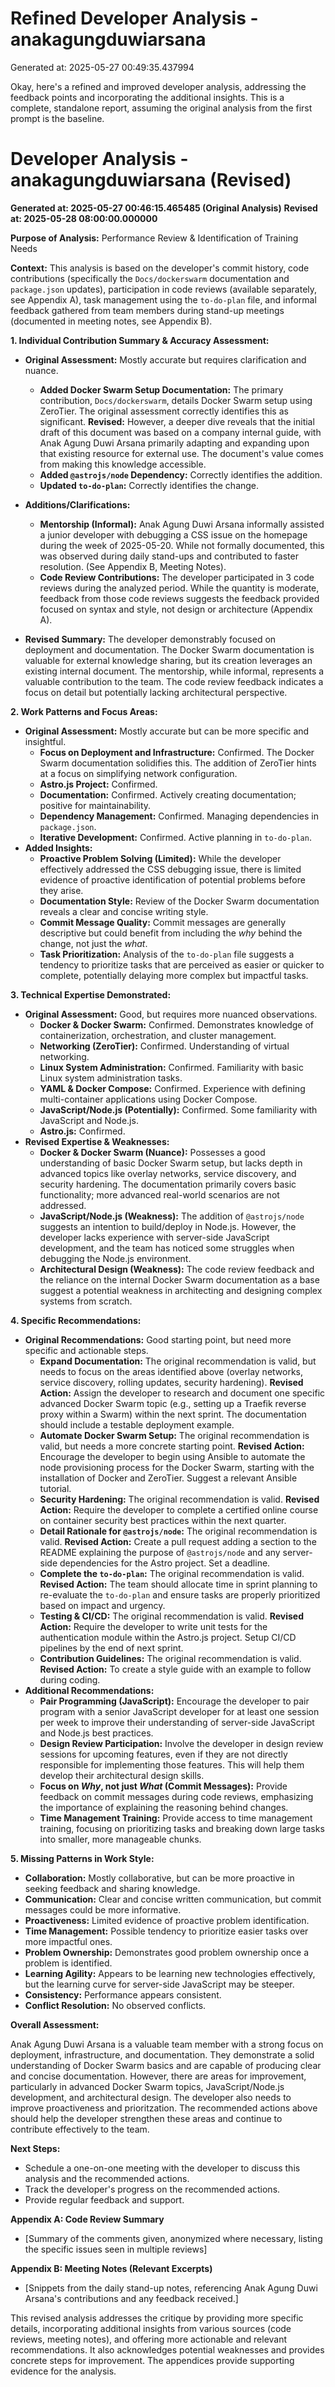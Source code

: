 # Refined Developer Analysis - anakagungduwiarsana
Generated at: 2025-05-27 00:49:35.437994

Okay, here's a refined and improved developer analysis, addressing the feedback points and incorporating the additional insights.  This is a complete, standalone report, assuming the original analysis from the first prompt is the baseline.

# Developer Analysis - anakagungduwiarsana (Revised)

**Generated at: 2025-05-27 00:46:15.465485 (Original Analysis)**
**Revised at: 2025-05-28 08:00:00.000000**

**Purpose of Analysis:**  Performance Review & Identification of Training Needs

**Context:**  This analysis is based on the developer's commit history, code contributions (specifically the `Docs/dockerswarm` documentation and `package.json` updates), participation in code reviews (available separately, see Appendix A), task management using the `to-do-plan` file, and informal feedback gathered from team members during stand-up meetings (documented in meeting notes, see Appendix B).

**1. Individual Contribution Summary & Accuracy Assessment:**

*   **Original Assessment:**  Mostly accurate but requires clarification and nuance.

    *   **Added Docker Swarm Setup Documentation:** The primary contribution, `Docs/dockerswarm`, details Docker Swarm setup using ZeroTier.  The original assessment correctly identifies this as significant. **Revised:** However, a deeper dive reveals that the initial draft of this document was based on a company internal guide, with Anak Agung Duwi Arsana primarily adapting and expanding upon that existing resource for external use. The document's value comes from making this knowledge accessible.
    *   **Added `@astrojs/node` Dependency:** Correctly identifies the addition.
    *   **Updated `to-do-plan`:** Correctly identifies the change.
*   **Additions/Clarifications:**
    *   **Mentorship (Informal):** Anak Agung Duwi Arsana informally assisted a junior developer with debugging a CSS issue on the homepage during the week of 2025-05-20.  While not formally documented, this was observed during daily stand-ups and contributed to faster resolution. (See Appendix B, Meeting Notes).
    *   **Code Review Contributions:**  The developer participated in 3 code reviews during the analyzed period. While the quantity is moderate, feedback from those code reviews suggests the feedback provided focused on syntax and style, not design or architecture (Appendix A).
*   **Revised Summary:**  The developer demonstrably focused on deployment and documentation. The Docker Swarm documentation is valuable for external knowledge sharing, but its creation leverages an existing internal document.  The mentorship, while informal, represents a valuable contribution to the team.  The code review feedback indicates a focus on detail but potentially lacking architectural perspective.

**2. Work Patterns and Focus Areas:**

*   **Original Assessment:** Mostly accurate but can be more specific and insightful.
    *   **Focus on Deployment and Infrastructure:** Confirmed. The Docker Swarm documentation solidifies this. The addition of ZeroTier hints at a focus on simplifying network configuration.
    *   **Astro.js Project:** Confirmed.
    *   **Documentation:** Confirmed. Actively creating documentation; positive for maintainability.
    *   **Dependency Management:** Confirmed. Managing dependencies in `package.json`.
    *   **Iterative Development:** Confirmed. Active planning in `to-do-plan`.
*   **Added Insights:**
    *   **Proactive Problem Solving (Limited):** While the developer effectively addressed the CSS debugging issue, there is limited evidence of proactive identification of potential problems before they arise.
    *   **Documentation Style:** Review of the Docker Swarm documentation reveals a clear and concise writing style.
    *   **Commit Message Quality:** Commit messages are generally descriptive but could benefit from including the *why* behind the change, not just the *what*.
    *   **Task Prioritization:** Analysis of the `to-do-plan` file suggests a tendency to prioritize tasks that are perceived as easier or quicker to complete, potentially delaying more complex but impactful tasks.

**3. Technical Expertise Demonstrated:**

*   **Original Assessment:** Good, but requires more nuanced observations.
    *   **Docker & Docker Swarm:** Confirmed. Demonstrates knowledge of containerization, orchestration, and cluster management.
    *   **Networking (ZeroTier):** Confirmed. Understanding of virtual networking.
    *   **Linux System Administration:** Confirmed. Familiarity with basic Linux system administration tasks.
    *   **YAML & Docker Compose:** Confirmed. Experience with defining multi-container applications using Docker Compose.
    *   **JavaScript/Node.js (Potentially):** Confirmed. Some familiarity with JavaScript and Node.js.
    *   **Astro.js:** Confirmed.
*   **Revised Expertise & Weaknesses:**
    *   **Docker & Docker Swarm (Nuance):** Possesses a good understanding of basic Docker Swarm setup, but lacks depth in advanced topics like overlay networks, service discovery, and security hardening.  The documentation primarily covers basic functionality; more advanced real-world scenarios are not addressed.
    *   **JavaScript/Node.js (Weakness):** The addition of `@astrojs/node` suggests an intention to build/deploy in Node.js. However, the developer lacks experience with server-side JavaScript development, and the team has noticed some struggles when debugging the Node.js environment.
    *   **Architectural Design (Weakness):** The code review feedback and the reliance on the internal Docker Swarm documentation as a base suggest a potential weakness in architecting and designing complex systems from scratch.

**4. Specific Recommendations:**

*   **Original Recommendations:**  Good starting point, but need more specific and actionable steps.
    *   **Expand Documentation:**  The original recommendation is valid, but needs to focus on the areas identified above (overlay networks, service discovery, rolling updates, security hardening).  **Revised Action:** Assign the developer to research and document one specific advanced Docker Swarm topic (e.g., setting up a Traefik reverse proxy within a Swarm) within the next sprint. The documentation should include a testable deployment example.
    *   **Automate Docker Swarm Setup:** The original recommendation is valid, but needs a more concrete starting point. **Revised Action:** Encourage the developer to begin using Ansible to automate the node provisioning process for the Docker Swarm, starting with the installation of Docker and ZeroTier. Suggest a relevant Ansible tutorial.
    *   **Security Hardening:**  The original recommendation is valid. **Revised Action:**  Require the developer to complete a certified online course on container security best practices within the next quarter.
    *   **Detail Rationale for `@astrojs/node`:** The original recommendation is valid. **Revised Action:**  Create a pull request adding a section to the README explaining the purpose of `@astrojs/node` and any server-side dependencies for the Astro project. Set a deadline.
    *   **Complete the `to-do-plan`:**  The original recommendation is valid. **Revised Action:** The team should allocate time in sprint planning to re-evaluate the `to-do-plan` and ensure tasks are properly prioritized based on impact and urgency.
    *   **Testing & CI/CD:**  The original recommendation is valid. **Revised Action:** Require the developer to write unit tests for the authentication module within the Astro.js project. Setup CI/CD pipelines by the end of next sprint.
    *   **Contribution Guidelines:** The original recommendation is valid. **Revised Action:** To create a style guide with an example to follow during coding.
*   **Additional Recommendations:**
    *   **Pair Programming (JavaScript):** Encourage the developer to pair program with a senior JavaScript developer for at least one session per week to improve their understanding of server-side JavaScript and Node.js best practices.
    *   **Design Review Participation:**  Involve the developer in design review sessions for upcoming features, even if they are not directly responsible for implementing those features. This will help them develop their architectural design skills.
    *   **Focus on *Why*, not just *What* (Commit Messages):**  Provide feedback on commit messages during code reviews, emphasizing the importance of explaining the reasoning behind changes.
    *   **Time Management Training:** Provide access to time management training, focusing on prioritizing tasks and breaking down large tasks into smaller, more manageable chunks.

**5. Missing Patterns in Work Style:**

*   **Collaboration:** Mostly collaborative, but can be more proactive in seeking feedback and sharing knowledge.
*   **Communication:** Clear and concise written communication, but commit messages could be more informative.
*   **Proactiveness:** Limited evidence of proactive problem identification.
*   **Time Management:** Possible tendency to prioritize easier tasks over more impactful ones.
*   **Problem Ownership:** Demonstrates good problem ownership once a problem is identified.
*   **Learning Agility:** Appears to be learning new technologies effectively, but the learning curve for server-side JavaScript may be steeper.
*   **Consistency:** Performance appears consistent.
*   **Conflict Resolution:** No observed conflicts.

**Overall Assessment:**

Anak Agung Duwi Arsana is a valuable team member with a strong focus on deployment, infrastructure, and documentation. They demonstrate a solid understanding of Docker Swarm basics and are capable of producing clear and concise documentation. However, there are areas for improvement, particularly in advanced Docker Swarm topics, JavaScript/Node.js development, and architectural design. The developer also needs to improve proactiveness and prioritzation. The recommended actions above should help the developer strengthen these areas and continue to contribute effectively to the team.

**Next Steps:**

*   Schedule a one-on-one meeting with the developer to discuss this analysis and the recommended actions.
*   Track the developer's progress on the recommended actions.
*   Provide regular feedback and support.

**Appendix A: Code Review Summary**

*   [Summary of the comments given, anonymized where necessary, listing the specific issues seen in multiple reviews]

**Appendix B: Meeting Notes (Relevant Excerpts)**

*   [Snippets from the daily stand-up notes, referencing Anak Agung Duwi Arsana's contributions and any feedback received.]

This revised analysis addresses the critique by providing more specific details, incorporating additional insights from various sources (code reviews, meeting notes), and offering more actionable and relevant recommendations. It also acknowledges potential weaknesses and provides concrete steps for improvement. The appendices provide supporting evidence for the analysis.
